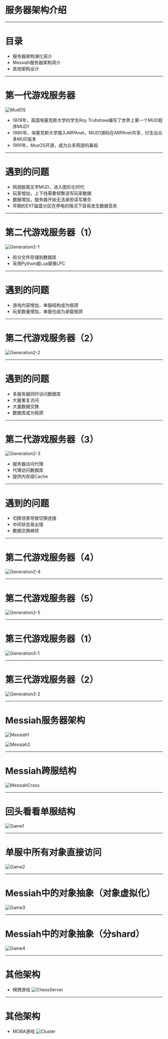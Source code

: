 # 服务器架构介绍

---

# 目录
- 服务器架构演化简介
- Messiah服务器架构简介
- 其他架构设计

---

# 第一代游戏服务器
![MudOS](./pic/MudOS.png)

- 1978年，英国埃塞克斯大学的学生Roy Trubshaw编写了世界上第一个MUD程序MUD1
- 1980年，埃塞克斯大学接入ARPAnet，MUD1源码在ARPAnet共享，衍生出众多MUD版本
- 1991年，MusOS开源，成为众多网游的鼻祖

---

# 遇到的问题
- 网游脱离文字MUD，进入图形化时代
- 玩家增加，上下线需要频繁读写玩家数据
- 数据增加，服务器开始无法承担读写重负
- 早期的EXT磁盘分区在停电的情况下容易发生数据丢失

---

# 第二代游戏服务器（1）
![Generation2-1](./pic/Generation2-1.png)

- 拆分文件存储到数据库
- 采用Python或Lua替换LPC

---

# 遇到的问题
- 游戏内容增加，单服结构成为瓶颈
- 玩家数量增加，单服也成为承载瓶颈

---

# 第二代游戏服务器（2）
![Generation2-2](./pic/Generation2-2.png)

---

# 遇到的问题
- 多服务器同时访问数据库
- 大量重复访问
- 大量数据交换
- 数据库成为瓶颈

---

# 第二代游戏服务器（3）
![Generation2-3](./pic/Generation2-3.png)

- 服务器访问代理
- 代理访问数据库
- 提供内存级Cache

---

# 遇到的问题
- 切换场景导致切换连接
- 中间状态易出错
- 数据交换麻烦

---

# 第二代游戏服务器（4）
![Generation2-4](./pic/Generation2-4.png)

---

# 第二代游戏服务器（5）
![Generation2-5](./pic/Generation2-5.png)

---

# 第三代游戏服务器（1）
![Generation3-1](./pic/Generation3-1.png)

---

# 第三代游戏服务器（2）
![Generation3-2](./pic/Generation3-2.png)

---

# Messiah服务器架构
![Messiah1](./pic/Messiah1.png)

![Messiah2](./pic/Messiah2.png)

---

# Messiah跨服结构
![MessiahCross](./pic/MessiahCross.png)

---

# 回头看看单服结构
![Game1](./pic/Game1.png)

---

# 单服中所有对象直接访问
![Game2](./pic/Game2.png)

---

# Messiah中的对象抽象（对象虚拟化）
![Game3](./pic/Game3.png)

---

# Messiah中的对象抽象（分shard）
![Game4](./pic/Game4.png)

---

# 其他架构
* 棋牌游戏
![ChessServer](./pic/ChessServer.png)

---

# 其他架构
* MOBA游戏
![Cluster](./pic/Cluster.png)

